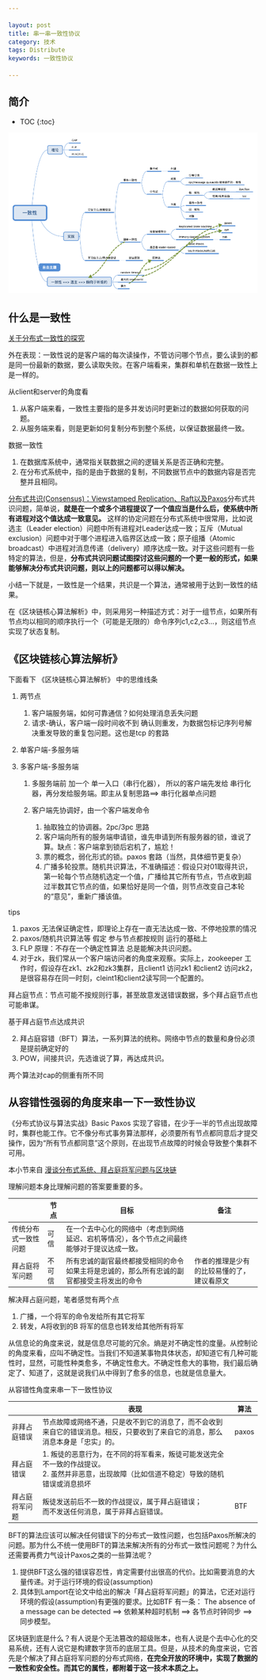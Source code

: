 ```yaml
---

layout: post
title: 串一串一致性协议
category: 技术
tags: Distribute
keywords: 一致性协议

---
```


## 简介

* TOC
{:toc}

![](/public/upload/distribute/consistency.png)

## 什么是一致性

[关于分布式一致性的探究](http://www.hollischuang.com/archives/663)

外在表现：一致性说的是客户端的每次读操作，不管访问哪个节点，要么读到的都是同一份最新的数据，要么读取失败。在客户端看来，集群和单机在数据一致性上是一样的。

从client和server的角度看

1. 从客户端来看，一致性主要指的是多并发访问时更新过的数据如何获取的问题。
2. 从服务端来看，则是更新如何复制分布到整个系统，以保证数据最终一致。

数据一致性

1. 在数据库系统中，通常指关联数据之间的逻辑关系是否正确和完整。
2. 在分布式系统中，指的是由于数据的复制，不同数据节点中的数据内容是否完整并且相同。

[分布式共识(Consensus)：Viewstamped Replication、Raft以及Paxos](http://blog.kongfy.com/2016/05/%E5%88%86%E5%B8%83%E5%BC%8F%E5%85%B1%E8%AF%86consensus%EF%BC%9Aviewstamped%E3%80%81raft%E5%8F%8Apaxos/)分布式共识问题，简单说，**就是在一个或多个进程提议了一个值应当是什么后，使系统中所有进程对这个值达成一致意见。** 这样的协定问题在分布式系统中很常用，比如说选主（Leader election）问题中所有进程对Leader达成一致；互斥（Mutual exclusion）问题中对于哪个进程进入临界区达成一致；原子组播（Atomic broadcast）中进程对消息传递（delivery）顺序达成一致。对于这些问题有一些特定的算法，但是，**分布式共识问题试图探讨这些问题的一个更一般的形式，如果能够解决分布式共识问题，则以上的问题都可以得以解决。**

小结一下就是，一致性是一个结果，共识是一个算法，通常被用于达到一致性的结果。

在《区块链核心算法解析》中，则采用另一种描述方式：对于一组节点，如果所有节点均以相同的顺序执行一个（可能是无限的）命令序列c1,c2,c3...，则这组节点 实现了状态复制。

## 《区块链核心算法解析》

下面看下 《区块链核心算法解析》 中的思维线条

1. 两节点

	1. 客户端服务端，如何可靠通信？如何处理消息丢失问题
	2. 请求-确认，客户端一段时间收不到 确认则重发，为数据包标记序列号解决重发导致的重复包问题。这也是tcp 的套路

2. 单客户端-多服务端
3. 多客户端-多服务端

	1. 多服务端前 加一个 单一入口（串行化器）， 所以的客户端先发给 串行化器，再分发给服务端。即主从复制思路==> 串行化器单点问题
	2. 客户端先协调好，由一个客户端发命令

		1. 抽取独立的协调器。2pc/3pc 思路
		2. 客户端向所有的服务端申请锁，谁先申请到所有服务器的锁，谁说了算。缺点：客户端拿到锁后宕机了，尴尬！
		3. 票的概念，弱化形式的锁。paxos 套路（当然，具体细节更复杂）
		4. 广播多轮投票。随机共识算法，不准确描述：假设只对01取得共识，第一轮每个节点随机选定一个值，广播给其它所有节点，节点收到超过半数其它节点的值，如果恰好是同一个值，则节点改变自己本轮的“意见”，重新广播该值。

tips

1. paxos 无法保证确定性，即理论上存在一直无法达成一致、不停地投票的情况
2. paxos/随机共识算法等 假定 参与节点都按规则 运行的基础上
3. FLP 原理：不存在一个确定性算法 总是能解决共识问题。
4. 对于zk，我们常从一个客户端访问者的角度来观察。实际上，zookeeper 工作时，假设存在zk1、zk2和zk3集群，且client1 访问zk1 和client2 访问zk2， 是很容易存在同一时刻，cleint1和client2读写同一个配置的。

拜占庭节点：节点可能不按规则行事，甚至故意发送错误数据，多个拜占庭节点也可能串谋。

基于拜占庭节点达成共识

2. 拜占庭容错（BFT）算法，一系列算法的统称。网络中节点的数量和身份必须是提前确定好的
3. POW，间接共识，先选谁说了算，再达成共识。

两个算法对cap的侧重有所不同

## 从容错性强弱的角度来串一下一致性协议

《分布式协议与算法实战》Basic Paxos 实现了容错，在少于一半的节点出现故障时，集群也能工作。它不像分布式事务算法那样，必须要所有节点都同意后才提交操作，因为“所有节点都同意”这个原则，在出现节点故障的时候会导致整个集群不可用。

本小节来自 [漫谈分布式系统、拜占庭将军问题与区块链](http://zhangtielei.com/posts/blog-consensus-byzantine-and-blockchain.html)

理解问题本身比理解问题的答案要重要的多。

||节点|目标|备注|
|---|---|---|---|
|传统分布式一致性问题|可信|在一个去中心化的网络中（考虑到网络延迟、宕机等情况），各个节点之间最终能够对于提议达成一致。
|拜占庭将军问题|不可信|所有忠诚的副官最终都接受相同的命令<br>如果主将是忠诚的，那么所有忠诚的副官都接受主将发出的命令|作者的推理是少有的比较易懂的了，建议看原文|

解决拜占庭问题，笔者感觉有两个点

1. 广播，一个将军的命令发给所有其它将军
2. 转发，A将收到的B 将军的信息也转发给其他所有将军

从信息论的角度来说，就是信息尽可能的冗余。熵是对不确定性的度量。从控制论的角度来看，应叫不确定性。当我们不知道某事物具体状态，却知道它有几种可能性时，显然，可能性种类愈多，不确定性愈大。不确定性愈大的事物，我们最后确定了、知道了，这就是说我们从中得到了愈多的信息，也就是信息量大。


从容错性角度来串一下一致性协议

||表现|算法|
|---|---|---|
|非拜占庭错误|节点故障或网络不通，只是收不到它的消息了，而不会收到来自它的错误消息。相反，只要收到了来自它的消息，那么消息本身是「忠实」的。|paxos|
|拜占庭错误|1. 叛徒的恶意行为，在不同的将军看来，叛徒可能发送完全不一致的作战提议。<br>2. 虽然并非恶意，出现故障（比如信道不稳定）导致的随机错误或消息损坏||
|拜占庭将军问题|叛徒发送前后不一致的作战提议，属于拜占庭错误；<br>而不发送任何消息，属于非拜占庭错误。|BTF|

BFT的算法应该可以解决任何错误下的分布式一致性问题，也包括Paxos所解决的问题。那为什么不统一使用BFT的算法来解决所有的分布式一致性问题呢？为什么还需要再费力气设计Paxos之类的一些算法呢？

1. 提供BFT这么强的错误容忍性，肯定需要付出很高的代价。比如需要消息的大量传递。对于运行环境的假设(assumption)
2. 具体到Lamport在论文中给出的解决「拜占庭将军问题」的算法，它还对运行环境的假设(assumption)有更强的要求。比如BTF 有一条： The absence of a message can be detected ==> 依赖某种超时机制 ==> 各节点时钟同步 ==> 同步模型。

区块链到底是什么？有人说是个无法篡改的超级账本，也有人说是个去中心化的交易系统，还有人说它是构建数字货币的底层工具。但是，从技术的角度来说，它首先是个解决了拜占庭将军问题的分布式网络，**在完全开放的环境中，实现了数据的一致性和安全性。而其它的属性，都附着于这一技术本质之上。**
